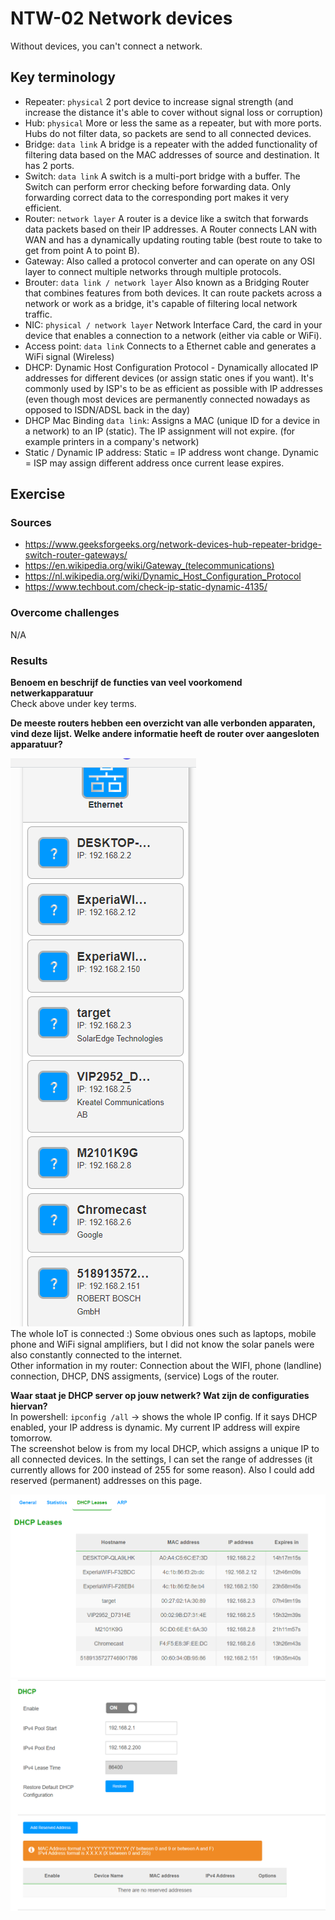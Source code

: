 # NTW-02 Network devices
Without devices, you can't connect a network.

## Key terminology
- Repeater: `physical` 2 port device to increase signal strength (and increase the distance it's able to cover without signal loss or corruption)
- Hub: `physical` More or less the same as a repeater, but with more ports. Hubs do not filter data, so packets are send to all connected devices.
- Bridge: `data link` A bridge is a repeater with the added functionality of filtering data based on the MAC addresses of source and destination. It has 2 ports.
- Switch: `data link` A switch is a multi-port bridge with a buffer. The Switch can perform error checking before forwarding data. Only forwarding correct data to the corresponding port makes it very efficient.
- Router: `network layer` A router is a device like a switch that forwards data packets based on their IP addresses. A Router connects LAN with WAN and has a dynamically updating routing table (best route to take to get from point A to point B).
- Gateway: Also called a protocol converter and can operate on any OSI layer to connect multiple networks through multiple protocols.
- Brouter: `data link / network layer` Also known as a Bridging Router that combines features from both devices. It can route packets across a network or work as a bridge, it's capable of filtering local network traffic.
- NIC: `physical / network layer` Network Interface Card, the card in your device that enables a connection to a network (either via cable or WiFi).
- Access point: `data link` Connects to a Ethernet cable and generates a WiFi signal (Wireless)
- DHCP: Dynamic Host Configuration Protocol - Dynamically allocated IP addresses for different devices (or assign static ones if you want). It's commonly used by ISP's to be as efficient as possible with IP addresses (even though most devices are permanently connected nowadays as opposed to ISDN/ADSL back in the day)
- DHCP Mac Binding `data link`: Assigns a MAC (unique ID for a device in a network) to an IP (static). The IP assignment will not expire. (for example printers in a company's network)
- Static / Dynamic IP address: Static = IP address wont change. Dynamic = ISP may assign different address once current lease expires.

## Exercise
### Sources
- https://www.geeksforgeeks.org/network-devices-hub-repeater-bridge-switch-router-gateways/
- https://en.wikipedia.org/wiki/Gateway_(telecommunications)  
- https://nl.wikipedia.org/wiki/Dynamic_Host_Configuration_Protocol
- https://www.techbout.com/check-ip-static-dynamic-4135/

### Overcome challenges
N/A

### Results
**Benoem en beschrijf de functies van veel voorkomend netwerkapparatuur**  
Check above under key terms.

**De meeste routers hebben een overzicht van alle verbonden apparaten, vind deze lijst. Welke andere informatie heeft de router over aangesloten apparatuur?** 

![NTW-02 screenshot 1](../00_includes/NTW/NTW-02_1.png)  
The whole IoT is connected :) Some obvious ones such as laptops, mobile phone and  WiFi signal amplifiers, but I did not know the solar panels were also constantly connected to the internet.  
Other information in my router: Connection about the WIFI, phone (landline) connection, DHCP, DNS assigments, (service) Logs of the router.
  
**Waar staat je DHCP server op jouw netwerk? Wat zijn de configuraties hiervan?**   
In powershell: `ipconfig /all` -> shows the whole IP config. If it says DHCP enabled, your IP address is dynamic. My current IP address will expire tomorrow.  
The screenshot below is from my local DHCP, which assigns a unique IP to all connected devices. In the settings, I can set the range of addresses (it currently allows for 200 instead of 255 for some reason). Also I could add reserved (permanent) addresses on this page. 
    
![NTW-02 screenshot 2](../00_includes/NTW/NTW-02_2.png)
![NTW-02 screenshot 3](../00_includes/NTW/NTW-02_3.png)
